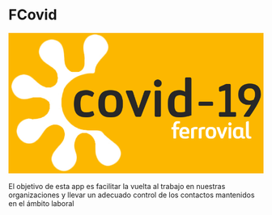 # FCovid
![PowerApps FCovid Tool](https://github.com/Ferrovial-DSI/FCovid/blob/main/Logo-Covid-blancoA.jpg)

El objetivo de esta app es facilitar la vuelta al trabajo en nuestras organizaciones y llevar un adecuado control de los contactos mantenidos en el ámbito laboral
